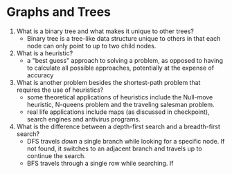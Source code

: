 # Graphs and Trees

1. What is a binary tree and what makes it unique to other trees?
   * Binary tree is a tree-like data structure unique to others in that each node can only point to up to two child nodes.
2. What is a heuristic?
   * a "best guess" approach to solving a problem, as opposed to having to calculate all possible approaches, potentially at the expense of accuracy
3. What is another problem besides the shortest-path problem that requires the use of heuristics?
   * some theoretical applications of heuristics include the Null-move heuristic, N-queens problem and the traveling salesman problem.
   * real life applications include maps (as discussed in checkpoint), search engines and antivirus programs.
4. What is the difference between a depth-first search and a breadth-first search?
	* DFS travels *down* a single branch while looking for a specific node. If not found, it switches to an adjacent branch and travels up to continue the search.
	* BFS travels through a single row while searching. If 
<!--stackedit_data:
eyJoaXN0b3J5IjpbLTE4MDA2ODczNDUsODcxNjcxMDg1XX0=
-->